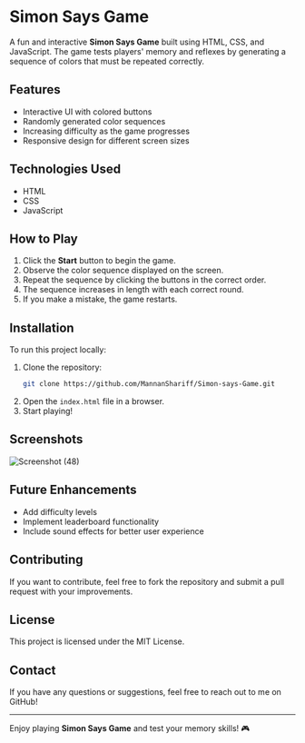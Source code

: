 # Simon Says Game

A fun and interactive **Simon Says Game** built using HTML, CSS, and JavaScript. The game tests players' memory and reflexes by generating a sequence of colors that must be repeated correctly.

## Features
- Interactive UI with colored buttons
- Randomly generated color sequences
- Increasing difficulty as the game progresses
- Responsive design for different screen sizes

## Technologies Used
- HTML
- CSS
- JavaScript

## How to Play
1. Click the **Start** button to begin the game.
2. Observe the color sequence displayed on the screen.
3. Repeat the sequence by clicking the buttons in the correct order.
4. The sequence increases in length with each correct round.
5. If you make a mistake, the game restarts.

## Installation
To run this project locally:

1. Clone the repository:
   ```sh
   git clone https://github.com/MannanShariff/Simon-says-Game.git
   ```
2. Open the `index.html` file in a browser.
3. Start playing!

## Screenshots
![Screenshot (48)](https://github.com/user-attachments/assets/b9787911-bc00-42ea-a6d1-0ae59e9ce3fa)
 

## Future Enhancements
- Add difficulty levels
- Implement leaderboard functionality
- Include sound effects for better user experience

## Contributing
If you want to contribute, feel free to fork the repository and submit a pull request with your improvements.

## License
This project is licensed under the MIT License.

## Contact
If you have any questions or suggestions, feel free to reach out to me on GitHub!

---
Enjoy playing **Simon Says Game** and test your memory skills! 🎮
